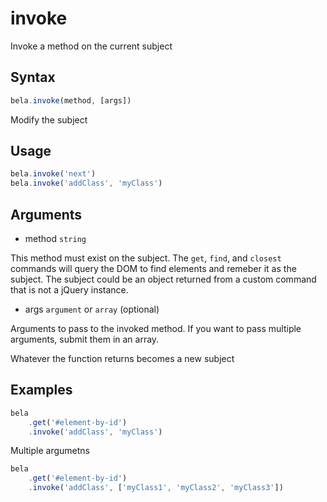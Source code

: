 # invoke

Invoke a method on the current subject

## Syntax

```js
bela.invoke(method, [args])
```
Modify the subject

## Usage

```js
bela.invoke('next')
bela.invoke('addClass', 'myClass')
````

## Arguments

- method `string`

This method must exist on the subject. The `get`, `find`, and `closest` commands will query the DOM to find elements and remeber it as the subject. The subject could be an object returned from a custom command that is not a jQuery instance.

- args `argument` or `array` (optional)

Arguments to pass to the invoked method. If you want to pass multiple arguments, submit them in an array.

Whatever the function returns becomes a new subject

## Examples

```js
bela
    .get('#element-by-id')
    .invoke('addClass', 'myClass')
```

Multiple argumetns
```js
bela
    .get('#element-by-id')
    .invoke('addClass', ['myClass1', 'myClass2', 'myClass3'])
````